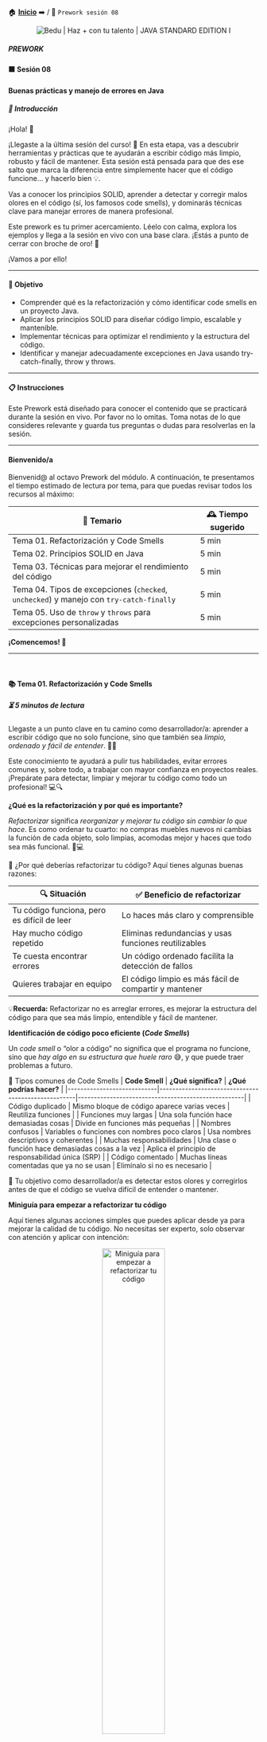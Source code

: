 🏠 [**Inicio**](../../Readme.md) ➡️ / 📖 `Prework sesión 08`

<div align="center">
    <img src="../Imagenes/S00.jpg" alt="Bedu | Haz + con tu talento | JAVA STANDARD EDITION I">
</div>

##### **PREWORK**
#### **🟧 Sesión 08**
#### **Buenas prácticas y manejo de errores en Java**

##### 🔶 **Introducción** 

¡Hola! 👋

¡Llegaste a la última sesión del curso! 🎉 En esta etapa, vas a descubrir herramientas y prácticas que te ayudarán a escribir código más limpio, robusto y fácil de mantener. Esta sesión está pensada para que des ese salto que marca la diferencia entre simplemente hacer que el código funcione… y hacerlo bien 💡.

Vas a conocer los principios SOLID, aprender a detectar y corregir malos olores en el código (sí, los famosos code smells), y dominarás técnicas clave para manejar errores de manera profesional.

Este prework es tu primer acercamiento. Léelo con calma, explora los ejemplos y llega a la sesión en vivo con una base clara. ¡Estás a punto de cerrar con broche de oro! 🚀

¡Vamos a por ello!

---

#### 🎯 Objetivo  

- Comprender qué es la refactorización y cómo identificar code smells en un proyecto Java.
- Aplicar los principios SOLID para diseñar código limpio, escalable y mantenible.
- Implementar técnicas para optimizar el rendimiento y la estructura del código.
- Identificar y manejar adecuadamente excepciones en Java usando try-catch-finally, throw y throws.

---

#### 📋 Instrucciones  

Este Prework está diseñado para conocer el contenido que se practicará durante la sesión en vivo. Por favor no lo omitas. Toma notas de lo que consideres relevante y guarda tus preguntas o dudas para resolverlas en la sesión.

---

#### Bienvenido/a

Bienvenid@ al octavo Prework del módulo. A continuación, te presentamos el tiempo estimado de lectura por tema, para que puedas revisar todos los recursos al máximo: 

| **📖 Temario**                                                                         | **🕰️ Tiempo sugerido** |
|-----------------------------------------------------------------------------------------|------------------------|
| Tema 01. Refactorización y Code Smells                                                  | 5 min                  |
| Tema 02. Principios SOLID en Java                                                       | 5 min                  |
| Tema 03. Técnicas para mejorar el rendimiento del código                                | 5 min                  |
| Tema 04. Tipos de excepciones (`checked`, `unchecked`) y manejo con `try-catch-finally` | 5 min                  |
| Tema 05. Uso de `throw` y `throws` para excepciones personalizadas                      | 5 min                  |

**¡Comencemos! 🏁**

---
 
#### 📚 Tema 01. Refactorización y Code Smells 
##### ⏳ 5 minutos de lectura

Llegaste a un punto clave en tu camino como desarrollador/a: aprender a escribir código que no solo funcione, sino que también sea *limpio, ordenado y fácil de entender*. 🧠✨

Este conocimiento te ayudará a pulir tus habilidades, evitar errores comunes y, sobre todo, a trabajar con mayor confianza en proyectos reales.
¡Prepárate para detectar, limpiar y mejorar tu código como todo un profesional! 💻🔍

**¿Qué es la refactorización y por qué es importante?**  

*Refactorizar* significa *reorganizar y mejorar tu código sin cambiar lo que hace*. Es como ordenar tu cuarto: no compras muebles nuevos ni cambias la función de cada objeto, solo limpias, acomodas mejor y haces que todo sea más funcional. 🧹💻  

🤔 ¿Por qué deberías refactorizar tu código? Aquí tienes algunas buenas razones:  

| 🔍 Situación                                 | ✅ Beneficio de refactorizar                          |
|-----------------------------------------------|-------------------------------------------------------|
| Tu código funciona, pero es difícil de leer   | Lo haces más claro y comprensible                     |
| Hay mucho código repetido                     | Eliminas redundancias y usas funciones reutilizables  |
| Te cuesta encontrar errores                   | Un código ordenado facilita la detección de fallos    |
| Quieres trabajar en equipo                    | El código limpio es más fácil de compartir y mantener |

💡**Recuerda:** Refactorizar no es arreglar errores, es mejorar la estructura del código para que sea más limpio, entendible y fácil de mantener.  

**Identificación de código poco eficiente (*Code Smells*)**

Un *code smell* o “olor a código” no significa que el programa no funcione, sino que *hay algo en su estructura que huele raro* 😅, y que puede traer problemas a futuro.

🔷 Tipos comunes de Code Smells
| **Code Smell**             | **¿Qué significa?**                                | **¿Qué podrías hacer?**                            |
|----------------------------|----------------------------------------------------|----------------------------------------------------|
| Código duplicado           | Mismo bloque de código aparece varias veces        | Reutiliza funciones                                |
| Funciones muy largas       | Una sola función hace demasiadas cosas             | Divide en funciones más pequeñas                   |
| Nombres confusos           | Variables o funciones con nombres poco claros      | Usa nombres descriptivos y coherentes              |
| Muchas responsabilidades   | Una clase o función hace demasiadas cosas a la vez | Aplica el principio de responsabilidad única (SRP) |
| Código comentado           | Muchas líneas comentadas que ya no se usan         | Elimínalo si no es necesario                       |

🎯 Tu objetivo como desarrollador/a es detectar estos olores y corregirlos antes de que el código se vuelva difícil de entender o mantener.  

**Miniguía para empezar a refactorizar tu código**

Aquí tienes algunas acciones simples que puedes aplicar desde ya para mejorar la calidad de tu código. No necesitas ser experto, solo observar con atención y aplicar con intención:

<div align="center">
  <img src="../Imagenes/S08_Fig01.jpg" alt="Miniguía para empezar a refactorizar tu código" width="50%">
</div>

**💡 Consejo:** Refactoriza como si otra persona tuviera que entender tu código mañana… aunque esa persona seas tú mismo, pregúntate:

> *“¿Yo entendería esto si lo leyera dentro de 6 meses?”*  

**🔎 Resumen**  

<div align="center">
  <img src="../Imagenes/S08_Fig02.jpg" alt="Resumen de refactorizar tu código" width="50%">
</div>

**🧠 Para reflexionar…**
- ¿Has escrito alguna vez una función que tú mismo tuviste que leer varias veces para entender?
- ¿Crees que podrías mejorar algo que hiciste en proyectos anteriores?
- ¿Te animas a empezar a identificar y eliminar tus propios code smells?

---

#### 📚 Tema 02. Principios SOLID en Java
##### ⏳ 5 minutos de lectura

Cuando tu código comienza a crecer, puede volverse difícil de mantener, entender y modificar. Aquí es donde entran en juego los principios SOLID, un conjunto de buenas prácticas que te ayudarán a escribir código organizado, escalable y fácil de modificar sin romperlo.

El nombre SOLID es un acrónimo de cinco principios fundamentales de diseño orientado a objetos. No te preocupes, no necesitas memorizarlos de golpe. Aquí los descubrirás paso a paso con ejemplos simples y explicaciones claras. 🙌

<div align="center">
  <img src="../Imagenes/S08_Fig03.jpg" alt="Resumen de SOLID" width="50%">
</div>

<div align="center">
  <img src="../Imagenes/S08_Fig04.jpg" alt="Resumen de SOLID" width="50%">
</div>

**💬 Para reflexionar**
- ¿Has escrito alguna clase que haga “de todo”?
- ¿Crees que separar responsabilidades te ayudaría a depurar más rápido?
- ¿Qué principio crees que podrías empezar a aplicar desde ya?

---

#### 📚 Tema 03. Técnicas para mejorar el rendimiento del código
##### ⏳ 5 minutos de lectura

No basta con que el código funcione. Cuando tu aplicación crece o se enfrenta a tareas más pesadas, pequeños detalles pueden marcar una gran diferencia en el rendimiento.  

En este apartado aprenderás cómo optimizar tu código desde tres ángulos clave: estructuras de datos, simplicidad en el diseño y uso eficiente de la memoria. No se trata de programar como un genio, sino de *tomar decisiones inteligentes desde el principio.* 🧠⚡  

**Optimización de estructuras de datos en Java**

Elegir la *estructura adecuada* para cada situación es uno de los pasos más simples (y potentes) para mejorar el rendimiento de tu programa.  

| **Estructura**     | **Úsala cuando…**                                                          |
|--------------------|----------------------------------------------------------------------------|
| `ArrayList`        | Necesitas acceso rápido a elementos por índice                             |
| `LinkedList`       | Haces muchas inserciones o eliminaciones en medio de la lista              |
| `HashMap`          | Quieres buscar valores rápidamente a partir de una clave                   |
| `HashSet`          | Quieres asegurarte de no tener elementos duplicados                        |
| `Queue` / `Stack`  | Necesitas una estructura de tipo “primero en entrar” o “último en salir”   |

**💡 Recuerda:** Si eliges mal tu estructura de datos, podrías hacer que tu programa tarde segundos… o minutos en completarse.

**Reducción de complejidad en métodos y clases**

El código más rápido no siempre es el más inteligente, sino el *más simple*.  
Aquí tienes algunas recomendaciones:  

- ✂️ Divide funciones grandes en métodos más pequeños y específicos.
- 🔁 Evita bucles innecesarios: revisa si puedes salir antes de un for o reducir la cantidad de iteraciones.
- ❌ Elimina lógica duplicada que esté dispersa en distintas partes del código.
- 🔍 Prefiere la claridad sobre la “inteligencia extrema”. Un código entendible se optimiza más fácil.

**💡 Recuerda:** Cuanto más complejo es un método, más difícil es de mantener y más lento puede ejecutarse.  

**Uso eficiente de memoria y gestión de recursos**

Java hace mucho trabajo por ti con su recolector de basura (*garbage collector*), pero tú también puedes ayudarlo. Aquí te comparto cómo:  

| **Buenas prácticas**                            | **¿Qué logras con esto?**                                      |
|-------------------------------------------------|----------------------------------------------------------------|
| Cierra archivos, conexiones y recursos          | Evitas fugas de memoria y errores inesperados                  |
| Evita crear objetos innecesarios                | Reduces el consumo de memoria                                  |
| Reutiliza objetos cuando sea posible            | Ahorras recursos y procesamiento                               |
| Usa estructuras adecuadas al tamaño             | No guardes 1000 elementos si solo necesitas 10                 |

⚠️ **Dato importante:** Si no gestionas bien los recursos, puedes ralentizar tu aplicación o incluso hacer que se caiga.  

**🧠 Para reflexionar…**
- ¿Has usado alguna vez una lista cuando en realidad necesitabas un mapa?
- ¿Tus métodos podrían ser más cortos o claros?
- ¿Estás reutilizando recursos o creando objetos que no necesitas?

---

#### 📚 Tema 04. Tipos de excepciones (`checked`, `unchecked`) y manejo con `try-catch-finally`
##### ⏳ 5 minutos de lectura

En la vida real, las cosas no siempre salen como esperas. En la programación, pasa lo mismo: los errores existen, y saber cómo manejarlos es parte de ser un buen desarrollador/a.

Java tiene un sistema robusto para detectar y manejar errores: las *excepciones*. 

**¿Qué son las excepciones y por qué son importantes en Java?**

Una *excepción* es un evento inesperado que ocurre durante la ejecución del programa y que *interrumpe el flujo normal del código*.

Ejemplos 

| **Situación**                       | **Excepción**                     |
|-------------------------------------|-----------------------------------|
| Dividir un número entre 0           | `ArithmeticException`             |
| Acceder a una posición inexistente  | `ArrayIndexOutOfBoundsException`  |
| Abrir un archivo que no existe      | `FileNotFoundException`           |
| Ingresar datos incorrectos          | `InputMismatchException`          |

💡 Las excepciones ayudan a detectar errores, evitar que la aplicación se detenga bruscamente y dar una respuesta adecuada al usuario.

**Diferencias entre excepciones `checked` y `unchecked`**

Java divide las excepciones en dos grandes grupos:

| **Tipo de excepción** | **¿Se detecta en tiempo de compilación?** | **¿Se debe manejar obligatoriamente?** | **Ejemplos**                                   |
|-----------------------|-------------------------------------------|----------------------------------------|------------------------------------------------|
| Checked               | ✅ Sí                                    | ✅ Sí                                  | `IOException`, `SQLException`                  |
| Unchecked             | ❌ No                                    | ❌ No (aunque es recomendable)         | `NullPointerException`, `ArithmeticException`  |

🔎 Resumen sencillo:  
- `Checked`: Java te obliga a manejarla o declararla (usando `try-catch` o `throws`).
- `Unchecked`: Java no te obliga, pero si no las controlas, pueden romper tu programa.

**Manejo de errores con `try-catch-finally` **

💻 Estructura básica

```java
try {
    // Código que puede lanzar una excepción
} catch (TipoDeExcepcion e) {
    // Código para manejar la excepción
} finally {
    // Código que siempre se ejecuta (opcional)
}
```
👀¿Para qué sirve cada parte?

- `try` ➡️ Intenta ejecutar el código que podría fallar
- `catch` ➡️ Captura y maneja el error si ocurre
- `finally` ➡️ Siempre se ejecuta (haya error o no), ideal para liberar recursos

📌 Aquí algunos consejos útiles

<div align="center">
  <img src="../Imagenes/S08_Fig05.jpg" alt="Consejos utiles" width="50%">
</div>

**💬 Para reflexionar**
- ¿Qué haría tu programa si el usuario ingresa un dato incorrecto?
- ¿Has visto alguna vez un error de “índice fuera de rango”?
- ¿Crees que usar excepciones te daría más control en tus programas?

---

#### 📚 Tema 05. Uso de `throw` y `throws` para excepciones personalizadas
##### ⏳ 5 minutos de lectura

Hasta ahora has aprendido a manejar errores que ya existen en Java. Pero, ¿qué pasa si quieres lanzar tus propios errores personalizados?
¡Aquí es donde entran `throw` y `throws`! 🧨

**¿Qué es `throw` y cómo lanzar excepciones manualmente?**

`throw` se utiliza para *lanzar una excepción específica* de forma manual cuando detectas una situación inesperada en tu código.

> 🗣️ "Si ocurre esta condición, lanzo un error para detener el flujo y avisar que algo anda mal."

Ejemplo

<table style="border-collapse: collapse;">
  <tr>
    <td style="border: 1px solid white; padding: 10px;">
       Si en un cajero alguien intenta retirar una cantidad mayor al saldo disponible, puedes lanzar una excepción personalizada que diga: “Fondos insuficientes”.
    </td>
    <td style="border: 1px solid white; padding: 10px; vertical-align: top;">
      <img src="../Imagenes/S08_Fig06.png" alt="cajero automatico" width="60">
    </td>
  </tr>
</table>

| **Elemento** | **Descripción**                                      |
|--------------|------------------------------------------------------|
| `throw`      | Se usa dentro del código para lanzar una excepción   |
| Sintaxis     | `throw new NombreDeExcepcion("mensaje");`            |

**Uso de `throws` en la declaración de métodos**

Mientras que `throw` *lanza* una excepción, `throws` *declara* que un método *puede lanzar una excepción*. Esto le avisa al resto del programa que quien use ese método debe estar preparado para manejar el posible error.

📌 Lo usas cuando sabes que puede ocurrir un error, pero no lo vas a manejar tú directamente.

| **Elemento** | **Descripción**                                  |
|--------------|--------------------------------------------------|
| `throws`     | Se coloca en la firma del método                 |
| Sintaxis     | `public void miMetodo() throws IOException {}`   |


✅ Reglas claras = código más seguro y predecible.  

**Creación y manejo de excepciones personalizadas**  

Una excepción personalizada te permite crear tu propio tipo de error, con un mensaje claro y una lógica específica. Esto es muy útil cuando necesitas controlar reglas de negocio o situaciones particulares.  

**Pasos para crear una excepción personalizada**  


<div align="center">
  <img src="../Imagenes/S08_Fig07.jpg" alt="Pasos para crear una excepción personalizada" width="50%">
</div>

💻 Ejemplo en código

```java
// Paso 1: Crear la clase de excepción personalizada
public class EdadNoValidaException extends Exception {
    
    // Constructor con mensaje personalizado
    public EdadNoValidaException(String mensaje) {
        super(mensaje);  // Llama al constructor de la clase Exception
    }
}

// Clase principal con validación
public class Registro {

    // Paso 2: Declarar que el método puede lanzar una excepción
    public static void validarEdad(int edad) throws EdadNoValidaException {
        if (edad < 18) {
            // Paso 3: Lanzar la excepción personalizada
            throw new EdadNoValidaException("Debes tener al menos 18 años para registrarte.");
        }
        System.out.println("Edad válida. Registro exitoso.");
    }

    // Método main para probar la lógica
    public static void main(String[] args) {
        try {
            validarEdad(16);  // Cambia este valor para probar
        } catch (EdadNoValidaException e) {
            // Manejo de la excepción
            System.out.println("¡Error! " + e.getMessage());
        }
    }
}
```
🤔 ¿Qué pasa aquí?
- Se crea una excepción llamada `EdadNoValidaException`.
- El método `validarEdad` declara que puede lanzar esa excepción con throws.
- Si la edad no es válida, lanza la excepción con `throw`.
- En el método `main`, usamos `try-catch` para capturar y mostrar el error.

**💫Ventajas** de crear tus propias excepciones:
- Puedes describir exactamente qué ocurrió.
- El código se vuelve más claro y controlado.
- Facilitas la depuración y el mantenimiento.

💬 Para reflexionar
- ¿En qué parte de tu programa sería útil lanzar una excepción personalizada?
- ¿Prefieres manejar los errores tú o avisar a quien use tu método?
- ¿Qué mensaje pondrías en tu primera excepción?

---

🧠 **Actividad de reforzamiento**

**Instrucciones:**
Imagina que estás desarrollando una aplicación para inscribir personas a un curso en línea. El curso tiene los siguientes requisitos:
1. La persona debe tener al menos *16 años*.
2. El nombre del estudiante *no puede estar vacío*.
3. El número de intentos de registro *no puede ser mayor a 3*. 

Tu reto será:
- Crear dos excepciones personalizadas
- Validar los datos usando throw y throws
- Manejar los errores con try-catch

**🧠 Preguntas de reflexión**
- ¿Qué ventajas tiene lanzar excepciones personalizadas en lugar de solo imprimir mensajes de error?
- ¿Qué pasa si no usas throws en la firma del método?
- ¿Dónde podría aplicar esto en un proyecto real?

---

#### 📝 Cierre

¡Felicidades! 🎉

Has llegado al final de la última sesión del curso, y eso no es cualquier cosa. En esta etapa diste un gran paso: pasaste de escribir código que simplemente funciona, a escribir código que es **limpio, mantenible, eficiente y preparado para lo inesperado**.

Aprendiste a:
- Detectar y corregir malos hábitos de programación (code smells)
- Aplicar principios SOLID para estructurar mejor tu código
- Optimizar rendimiento y uso de memoria
- Manejar errores con confianza usando try-catch-finally
- Crear y lanzar tus propias excepciones con throw y throws

**💡 Recuerda**
El camino del desarrollo no termina aquí. Ahora tienes herramientas que te ayudarán a escribir mejor código, trabajar en equipo con mayor fluidez, y construir aplicaciones más profesionales.
El verdadero poder está en **la práctica constante** y en tu curiosidad por seguir aprendiendo.

#### ✨ No necesitas hacerlo perfecto. Solo necesitas comenzar. ✨

¡Nos vemos en la sesión en vivo! Gracias por llegar hasta aquí, y sigue programando con propósito y pasión. 💻🔥

---

⬅️ [**Anterior**](../../Sesion-07/Prework/Readme.md) | [**Siguiente**](../../Sesion-09/Prework/Readme.md)➡️